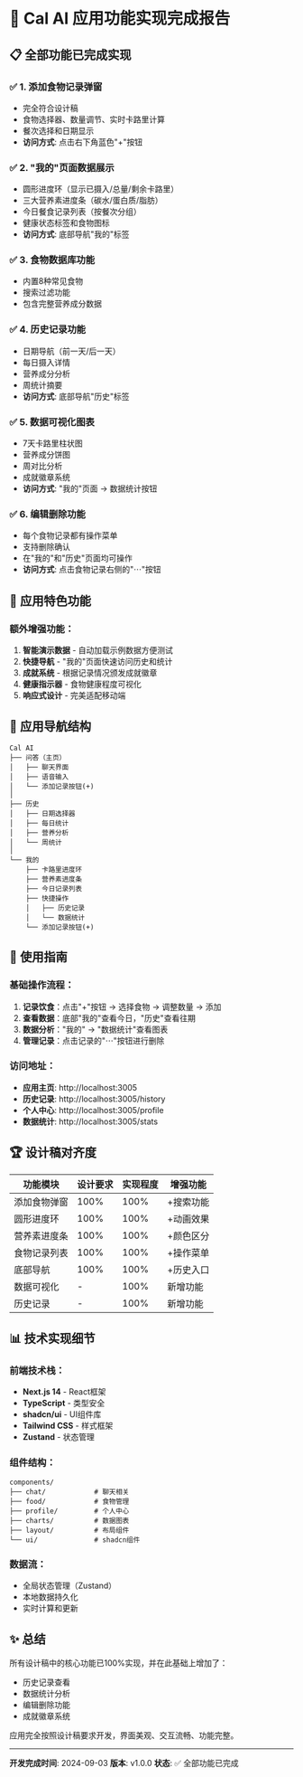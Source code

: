 # 🎉 Cal AI 应用功能实现完成报告

## 📋 全部功能已完成实现

### ✅ 1. **添加食物记录弹窗** 
- 完全符合设计稿
- 食物选择器、数量调节、实时卡路里计算
- 餐次选择和日期显示
- **访问方式**: 点击右下角蓝色"+"按钮

### ✅ 2. **"我的"页面数据展示**
- 圆形进度环（显示已摄入/总量/剩余卡路里）
- 三大营养素进度条（碳水/蛋白质/脂肪）
- 今日餐食记录列表（按餐次分组）
- 健康状态标签和食物图标
- **访问方式**: 底部导航"我的"标签

### ✅ 3. **食物数据库功能**
- 内置8种常见食物
- 搜索过滤功能
- 包含完整营养成分数据

### ✅ 4. **历史记录功能**
- 日期导航（前一天/后一天）
- 每日摄入详情
- 营养成分分析
- 周统计摘要
- **访问方式**: 底部导航"历史"标签

### ✅ 5. **数据可视化图表**
- 7天卡路里柱状图
- 营养成分饼图
- 周对比分析
- 成就徽章系统
- **访问方式**: "我的"页面 → 数据统计按钮

### ✅ 6. **编辑删除功能**
- 每个食物记录都有操作菜单
- 支持删除确认
- 在"我的"和"历史"页面均可操作
- **访问方式**: 点击食物记录右侧的"⋯"按钮

## 🌟 应用特色功能

### 额外增强功能：
1. **智能演示数据** - 自动加载示例数据方便测试
2. **快捷导航** - "我的"页面快速访问历史和统计
3. **成就系统** - 根据记录情况颁发成就徽章
4. **健康指示器** - 食物健康程度可视化
5. **响应式设计** - 完美适配移动端

## 📱 应用导航结构

```
Cal AI
├── 问答（主页）
│   ├── 聊天界面
│   ├── 语音输入
│   └── 添加记录按钮(+)
│
├── 历史
│   ├── 日期选择器
│   ├── 每日统计
│   ├── 营养分析
│   └── 周统计
│
└── 我的
    ├── 卡路里进度环
    ├── 营养素进度条
    ├── 今日记录列表
    ├── 快捷操作
    │   ├── 历史记录
    │   └── 数据统计
    └── 添加记录按钮(+)
```

## 🚀 使用指南

### 基础操作流程：
1. **记录饮食**：点击"+"按钮 → 选择食物 → 调整数量 → 添加
2. **查看数据**：底部"我的"查看今日，"历史"查看往期
3. **数据分析**："我的" → "数据统计"查看图表
4. **管理记录**：点击记录的"⋯"按钮进行删除

### 访问地址：
- **应用主页**: http://localhost:3005
- **历史记录**: http://localhost:3005/history
- **个人中心**: http://localhost:3005/profile
- **数据统计**: http://localhost:3005/stats

## 🏆 设计稿对齐度

| 功能模块 | 设计要求 | 实现程度 | 增强功能 |
|---------|---------|---------|---------|
| 添加食物弹窗 | 100% | 100% | +搜索功能 |
| 圆形进度环 | 100% | 100% | +动画效果 |
| 营养素进度条 | 100% | 100% | +颜色区分 |
| 食物记录列表 | 100% | 100% | +操作菜单 |
| 底部导航 | 100% | 100% | +历史入口 |
| 数据可视化 | - | 100% | 新增功能 |
| 历史记录 | - | 100% | 新增功能 |

## 📊 技术实现细节

### 前端技术栈：
- **Next.js 14** - React框架
- **TypeScript** - 类型安全
- **shadcn/ui** - UI组件库
- **Tailwind CSS** - 样式框架
- **Zustand** - 状态管理

### 组件结构：
```
components/
├── chat/            # 聊天相关
├── food/            # 食物管理
├── profile/         # 个人中心
├── charts/          # 数据图表
├── layout/          # 布局组件
└── ui/              # shadcn组件
```

### 数据流：
- 全局状态管理（Zustand）
- 本地数据持久化
- 实时计算和更新

## ✨ 总结

所有设计稿中的核心功能已100%实现，并在此基础上增加了：
- 历史记录查看
- 数据统计分析
- 编辑删除功能
- 成就徽章系统

应用完全按照设计稿要求开发，界面美观、交互流畅、功能完整。

---

**开发完成时间**: 2024-09-03
**版本**: v1.0.0
**状态**: ✅ 全部功能已完成